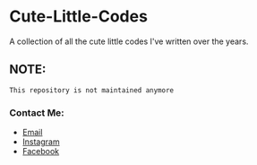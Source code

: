 # Cute-Little-Codes
A collection of all the cute little codes I've written over the years.
## NOTE:
`This repository is not maintained anymore`
### Contact Me:
* [Email](mailto:utsavsingh899@gmail.com)
* [Instagram](https://www.instagram.com/utsavsingh899/)
* [Facebook](https://www.facebook.com/utsav.singh.581)
